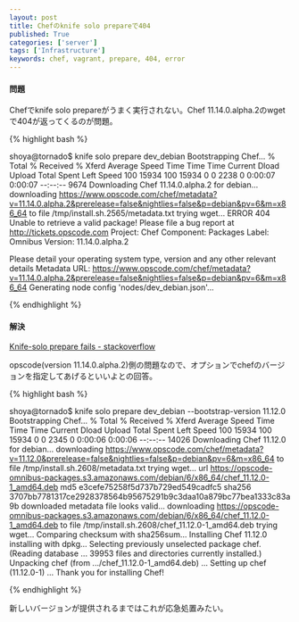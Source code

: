 ```yaml
---
layout: post
title: Chefのknife solo prepareで404
published: True
categories: ['server']
tags: ['Infrastructure']
keywords: chef, vagrant, prepare, 404, error
---
```


#### 問題

Chefでknife solo prepareがうまく実行されない。Chef 11.14.0.alpha.2のwgetで404が返ってくるのが問題。

{% highlight bash %}

shoya@tornado$ knife solo prepare dev_debian
Bootstrapping Chef...
  % Total    % Received % Xferd  Average Speed   Time    Time     Time  Current
                                 Dload  Upload   Total   Spent    Left  Speed
100 15934  100 15934    0     0   2238      0  0:00:07  0:00:07 --:--:--  9674
Downloading Chef 11.14.0.alpha.2 for debian...
downloading https://www.opscode.com/chef/metadata?v=11.14.0.alpha.2&prerelease=false&nightlies=false&p=debian&pv=6&m=x86_64
  to file /tmp/install.sh.2565/metadata.txt
trying wget...
ERROR 404
Unable to retrieve a valid package!
Please file a bug report at http://tickets.opscode.com
Project: Chef
Component: Packages
Label: Omnibus
Version: 11.14.0.alpha.2

Please detail your operating system type, version and any other relevant details
Metadata URL: https://www.opscode.com/chef/metadata?v=11.14.0.alpha.2&prerelease=false&nightlies=false&p=debian&pv=6&m=x86_64
Generating node config 'nodes/dev_debian.json'...

{% endhighlight %}

#### 解決

[Knife-solo prepare fails - stackoverflow](http://stackoverflow.com/questions/23591190/knife-solo-prepare-fails)

opscode(version 11.14.0.alpha.2)側の問題なので、オプションでchefのバージョンを指定してあげるといいよとの回答。

{% highlight bash %}

shoya@tornado$ knife solo prepare dev_debian --bootstrap-version 11.12.0
Bootstrapping Chef...
  % Total    % Received % Xferd  Average Speed   Time    Time     Time  Current
                                 Dload  Upload   Total   Spent    Left  Speed
100 15934  100 15934    0     0   2345      0  0:00:06  0:00:06 --:--:-- 14026
Downloading Chef 11.12.0 for debian...
downloading https://www.opscode.com/chef/metadata?v=11.12.0&prerelease=false&nightlies=false&p=debian&pv=6&m=x86_64
  to file /tmp/install.sh.2608/metadata.txt
trying wget...
url    https://opscode-omnibus-packages.s3.amazonaws.com/debian/6/x86_64/chef_11.12.0-1_amd64.deb
md5    e3cefe75258f5d737b729ed549cadfc5
sha256    3707bb7781317ce2928378564b95675291b9c3daa10a879bc77bea1333c83a9b
downloaded metadata file looks valid...
downloading https://opscode-omnibus-packages.s3.amazonaws.com/debian/6/x86_64/chef_11.12.0-1_amd64.deb
  to file /tmp/install.sh.2608/chef_11.12.0-1_amd64.deb
trying wget...
Comparing checksum with sha256sum...
Installing Chef 11.12.0
installing with dpkg...
Selecting previously unselected package chef.
(Reading database ... 39953 files and directories currently installed.)
Unpacking chef (from .../chef_11.12.0-1_amd64.deb) ...
Setting up chef (11.12.0-1) ...
Thank you for installing Chef!

{% endhighlight %}

新しいバージョンが提供されるまではこれが応急処置みたい。
